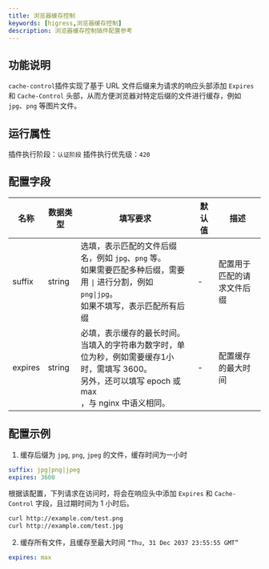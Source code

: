 ```yaml
---
title: 浏览器缓存控制
keywords: [higress,浏览器缓存控制]
description: 浏览器缓存控制插件配置参考
---
```


## 功能说明
`cache-control`插件实现了基于 URL 文件后缀来为请求的响应头部添加 `Expires` 和 `Cache-Control` 头部，从而方便浏览器对特定后缀的文件进行缓存，例如 `jpg`、`png` 等图片文件。

## 运行属性

插件执行阶段：`认证阶段`
插件执行优先级：`420`

## 配置字段

| 名称      | 数据类型   | 填写要求                                                                                                | 默认值 | 描述                       |
|---------|--------|-----------------------------------------------------------------------------------------------------|-|--------------------------|
| suffix  | string | 选填，表示匹配的文件后缀名，例如 `jpg`、`png` 等。<br/>如果需要匹配多种后缀，需要用 `\|` 进行分割，例如 `png\|jpg`。<br/>如果不填写，表示匹配所有后缀      |   -  | 配置用于匹配的请求文件后缀            |
| expires | string | 必填，表示缓存的最长时间。<br/>当填入的字符串为数字时，单位为秒，例如需要缓存1小时，需填写 3600。<br/>另外，还可以填写 epoch 或 max<br/>，与 nginx 中语义相同。 | - | 配置缓存的最大时间                |

## 配置示例
1. 缓存后缀为 `jpg`, `png`, `jpeg` 的文件，缓存时间为一小时
```yaml
suffix: jpg|png|jpeg
expires: 3600
```

根据该配置，下列请求在访问时，将会在响应头中添加 `Expires` 和 `Cache-Control` 字段，且过期时间为 1 小时后。

```bash
curl http://example.com/test.png
curl http://example.com/test.jpg
```
2. 缓存所有文件，且缓存至最大时间 `“Thu, 31 Dec 2037 23:55:55 GMT”`
```yaml
expires: max 
```

